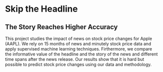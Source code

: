 # Skip the Headline
## The Story Reaches Higher Accuracy

This project studies the impact of news on stock price changes for Apple (AAPL). We rely on 15 months of news and minutely stock price data and apply supervised machine learning techniques. Firthermore, we compare the informative value of the headline and the story of the news and different time spans after the news release. Our results show that it is hard but possible to predict stock price changes using our data and methodology.
